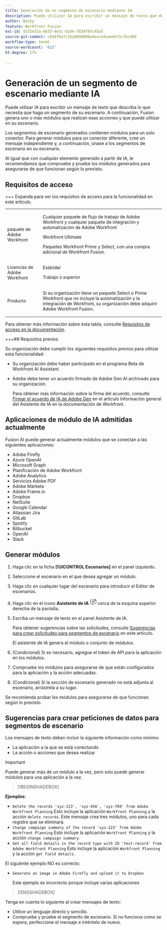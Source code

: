```yaml
---
title: Generación de un segmento de escenario mediante IA
description: Puede utilizar IA para escribir un mensaje de texto que describa lo que necesita que haga un segmento de su escenario. A continuación, Fusion genera uno o más módulos que realizan esas acciones y que puede utilizar en su escenario.
author: Becky
feature: Workfront Fusion
exl-id: d231e33a-6033-4e3c-b1d4-7034797c45a5
source-git-commit: c83070a7c2d1d048000a4eace4aaede73c7ec49d
workflow-type: tm+mt
source-wordcount: '612'
ht-degree: 17%

---
```


# Generación de un segmento de escenario mediante IA

<!--DO NOT DELETE - linked through CSH-->

<!--Check if this is in GA before repo goes live. If not, hide this article.-->

<!--Check if they need to have signed the rider and stuff-->

Puede utilizar IA para escribir un mensaje de texto que describa lo que necesita que haga un segmento de su escenario. A continuación, Fusion genera uno o más módulos que realizan esas acciones y que puede utilizar en su escenario.

Los segmentos de escenario generados contienen módulos para un solo conector. Para generar módulos para un conector diferente, cree un mensaje independiente y, a continuación, únase a los segmentos de escenario en su escenario.

Al igual que con cualquier elemento generado a partir de IA, le recomendamos que compruebe y pruebe los módulos generados para asegurarse de que funcionan según lo previsto.

## Requisitos de acceso

+++ Expanda para ver los requisitos de acceso para la funcionalidad en este artículo.

<table style="table-layout:auto">
 <col> 
 <col> 
 <tbody> 
  <tr> 
   <td role="rowheader">paquete de Adobe Workfront</td> 
   <td> <p>Cualquier paquete de flujo de trabajo de Adobe Workfront y cualquier paquete de integración y automatización de Adobe Workfront</p><p>Workfront Ultimate</p><p>Paquetes Workfront Prime y Select, con una compra adicional de Workfront Fusion.</p> </td> 
  </tr> 
  <tr data-mc-conditions=""> 
   <td role="rowheader">Licencias de Adobe Workfront</td> 
   <td> <p>Estándar</p><p>Trabajo o superior</p> </td> 
  </tr> 
  <tr> 
   <td role="rowheader">Producto</td> 
   <td>
   <p>Si su organización tiene un paquete Select o Prime Workfront que no incluye la automatización y la integración de Workfront, su organización debe adquirir Adobe Workfront Fusion.</li></ul>
   </td> 
  </tr>
 </tbody> 
</table>

Para obtener más información sobre esta tabla, consulte [Requisitos de acceso en la documentación](/help/workfront-fusion/references/licenses-and-roles/access-level-requirements-in-documentation.md).

+++## Requisitos previos

Su organización debe cumplir los siguientes requisitos previos para utilizar esta funcionalidad:

* Su organización debe haber participado en el programa Beta de Workfront AI Assistant.
* Adobe debe tener un acuerdo firmado de Adobe Gen AI archivado para su organización.

  Para obtener más información sobre la firma del acuerdo, consulte [Firmar el acuerdo de IA de Adobe Gen](https://experienceleague.adobe.com/es/docs/workfront/using/basics/ai-assistant/ai-assistant-overview#sign-the-adobe-gen-ai-agreement) en el artículo Información general del Asistente de IA en la documentación de Workfront.

## Aplicaciones de módulo de IA admitidas actualmente

Fusion AI puede generar actualmente módulos que se conectan a las siguientes aplicaciones:

* Adobe Firefly
* Azure OpenAI
* Microsoft Graph
* Planificación de Adobe Workfront
* Adobe Analytics
* Servicios Adobe PDF
* Adobe Marketo
* Adobe Frame.io
* Dropbox
* NetSuite
* Google Calendar
* Atlassian Jira
* GitLab
* Spotify
* Bitbucket
* OpenAI
* Slack

## Generar módulos

1. Haga clic en la ficha **[!UICONTROL Escenarios]** en el panel izquierdo.
1. Seleccione el escenario en el que desea agregar un módulo.
1. Haga clic en cualquier lugar del escenario para introducir el Editor de escenarios.
1. Haga clic en el icono **Asistente de IA** ![icono Asistente de IA](assets/ai-assistant-icon.png) cerca de la esquina superior derecha de la pantalla.
1. Escriba un mensaje de texto en el panel Asistente de IA.

   Para obtener sugerencias sobre las solicitudes, consulte [Sugerencias para crear solicitudes para segmentos de escenario](#tips-for-creating-prompts-for-scenario-segments) en este artículo.

   El asistente de IA genera el módulo o conjunto de módulos.
1. (Condicional) Si es necesario, agregue el token de API para la aplicación en los módulos.
1. Compruebe los módulos para asegurarse de que están configurados para la aplicación y la acción adecuadas.
1. (Condicional) Si la sección de escenario generado no está adjunta al escenario, arrástrela a su lugar.

Se recomienda probar los módulos para asegurarse de que funcionan según lo previsto.

## Sugerencias para crear peticiones de datos para segmentos de escenario

Los mensajes de texto deben incluir la siguiente información como mínimo:

* La aplicación a la que se está conectando
* La acción o acciones que desea realizar

>[!IMPORTANT]
>
>Puede generar más de un módulo a la vez, pero solo puede generar módulos para una aplicación a la vez.

>[!BEGINSHADEBOX]

**Ejemplos**:

* `Delete the records 'xyz-123', 'xyz-456', 'xyz-789' from Adobe Workfront Planning`
Esto incluye la aplicación `Workfront Planning` y la acción `delete records`. Este mensaje crea tres módulos, uno para cada registro que se eliminará.
* `Change campaign summary of the record 'xyz-123' from Adobe Workfront Planning`
Esto incluye la aplicación `Workfront Planning` y la acción `change campaign summary`.
* `Get all field details in the record type with ID 'test-record' from Adobe Workfront Planning`
Esto incluye la aplicación `Workfront Planning` y la acción `get field details`.

El siguiente ejemplo NO es correcto:

* `Generate an image in Adobe Firefly and upload it to Dropbox`

  Este ejemplo es incorrecto porque incluye varias aplicaciones

>[!ENDSHADEBOX]

Tenga en cuenta lo siguiente al crear mensajes de texto:

* Utilice un lenguaje directo y sencillo.
* Compruebe y pruebe el segmento de escenario. Si no funciona como se espera, perfeccione el mensaje e inténtelo de nuevo.
